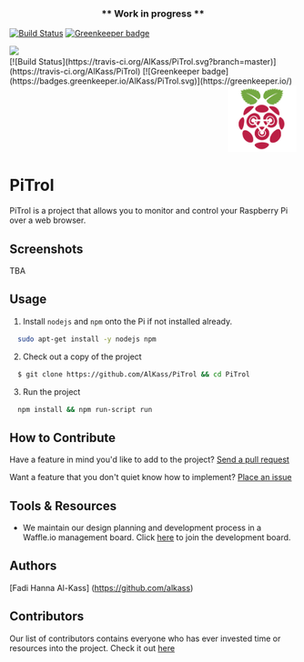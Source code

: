<div align="center">
  <h3>** Work in progress **</h3>
</div>


[![Build Status](https://travis-ci.org/AlKass/PiTrol.svg?branch=master)](https://travis-ci.org/AlKass/PiTrol)
[![Greenkeeper badge](https://badges.greenkeeper.io/AlKass/PiTrol.svg)](https://greenkeeper.io/)


<div align="left">
<img src="https://travis-ci.org/AlKass/PiTrol.svg?branch=master" />
</div>
  [![Build Status](https://travis-ci.org/AlKass/PiTrol.svg?branch=master)](https://travis-ci.org/AlKass/PiTrol)
[![Greenkeeper badge](https://badges.greenkeeper.io/AlKass/PiTrol.svg)](https://greenkeeper.io/)
</div>

<div align="right">
  <img src="static/media/images/Logo-256.png" width=120 />
</div>

# PiTrol
PiTrol is a project that allows you to monitor and control your Raspberry Pi over a web browser.

## Screenshots
TBA

## Usage
1. Install `nodejs` and `npm` onto the Pi if not installed already.
```bash
  sudo apt-get install -y nodejs npm
```
2. Check out a copy of the project
```bash
  $ git clone https://github.com/AlKass/PiTrol && cd PiTrol
```

3. Run the project
```bash
  npm install && npm run-script run
```

## How to Contribute
Have a feature in mind you'd like to add to the project? [Send a pull request](https://github.com/AlKass/PiTrol/pulls)

Want a feature that you don't quiet know how to implement? [Place an issue](https://github.com/AlKass/PiTrol/issues)

## Tools & Resources
* We maintain our design planning and development process in a Waffle.io management board. Click [here](https://waffle.io/AlKass/PiTrol) to join the development board.

## Authors
[Fadi Hanna Al-Kass] (https://github.com/alkass)

## Contributors
Our list of contributors contains everyone who has ever invested time or resources into the project. Check it out [here](CONTRIBUTORS.md)
